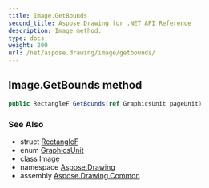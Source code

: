 ```yaml
---
title: Image.GetBounds
second_title: Aspose.Drawing for .NET API Reference
description: Image method. 
type: docs
weight: 200
url: /net/aspose.drawing/image/getbounds/
---
```

## Image.GetBounds method

```csharp
public RectangleF GetBounds(ref GraphicsUnit pageUnit)
```

### See Also

* struct [RectangleF](../../rectanglef/)
* enum [GraphicsUnit](../../graphicsunit/)
* class [Image](../)
* namespace [Aspose.Drawing](../../image/)
* assembly [Aspose.Drawing.Common](../../../)



